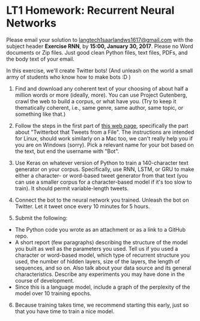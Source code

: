 # LT1 Homework: Recurrent Neural Networks

Please email your solution to langtech1saarlandws1617@gmail.com with the subject header **Exercise RNN**, by **15:00, January 30, 2017**.  Please no Word documents or Zip files. Just good clean Python files, text files, PDFs, and the body text of your email.

In this exercise, we'll create Twitter bots! (And unleash on the world a small army of students who know how to make bots :D )

1. Find and download any coherent text of your choosing of about
half a million words or more (ideally, more).  You can use Project Gutenberg, crawl the web to build a corpus, or what have you.  (Try to keep it thematically coherent, i.e., same genre, same author, same topic, or something like that.)

2. Follow the steps in the first part of [this web page](https://www.digitalocean.com/community/tutorials/how-to-create-a-twitterbot-with-python-3-and-the-tweepy-library), specifically the part about "Twitterbot that Tweets from a File". The instructions are intended for Linux, should work similarly on a Mac too, we can't really help you if you are on Windows (sorry). Pick a relevant name for your bot based on the text, but end the username with "Bot".

3. Use Keras on whatever version of Python to train a 140-character text generator on your corpus.  Specifically, use RNN, LSTM, or GRU to make either a character- or word-based tweet generator from that text (you can use a smaller corpus for a character-based model if it's too slow to train).  It should permit variable-length tweets.   

4. Connect the bot to the neural network you trained.  Unleash the bot on Twitter.  Let it tweet once every 10 minutes for 5 hours.

5. Submit the following:
 * The Python code you wrote as an attachment or as a link to a GitHub repo.
 * A short report (few paragraphs) describing the structure of the model you built as well as the parameters you used.  Tell us if you used a character or word-based model, which type of recurrent structure you used, the number of hidden layers, size of the layers, the length of sequences, and so on.  Also talk about your data source and its general characteristics.  Describe any experiments you may have done in the course of development.
 * Since this is a language model, include a graph of the perplexity of the model over 10 training epochs.

6. Because training takes time, we recommend starting this early, just so that you have time to train a nice model.  
